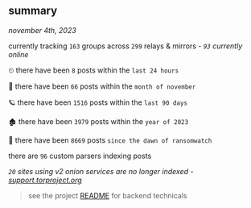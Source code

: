 
## summary
_november 4th, 2023_

currently tracking `163` groups across `299` relays & mirrors - _`93` currently online_

⏲ there have been `8` posts within the `last 24 hours`

🦈 there have been `66` posts within the `month of november`

🪐 there have been `1516` posts within the `last 90 days`

🏚 there have been `3979` posts within the `year of 2023`

🦕 there have been `8669` posts `since the dawn of ransomwatch`

there are `96` custom parsers indexing posts

_`20` sites using v2 onion services are no longer indexed - [support.torproject.org](https://support.torproject.org/onionservices/v2-deprecation/)_

> see the project [README](https://github.com/joshhighet/ransomwatch#ransomwatch--) for backend technicals
